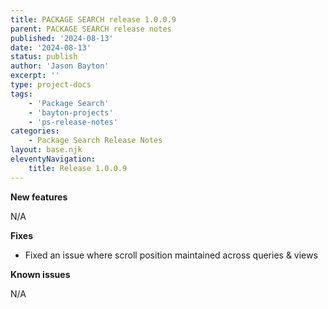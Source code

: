 ```yaml
---
title: PACKAGE SEARCH release 1.0.0.9
parent: PACKAGE SEARCH release notes
published: '2024-08-13'
date: '2024-08-13'
status: publish
author: 'Jason Bayton'
excerpt: ''
type: project-docs
tags: 
    - 'Package Search'
    - 'bayton-projects'
    - 'ps-release-notes'
categories: 
    - Package Search Release Notes
layout: base.njk
eleventyNavigation: 
    title: Release 1.0.0.9
---
```


**New features**

N/A

**Fixes**

- Fixed an issue where scroll position maintained across queries & views

**Known issues**

N/A